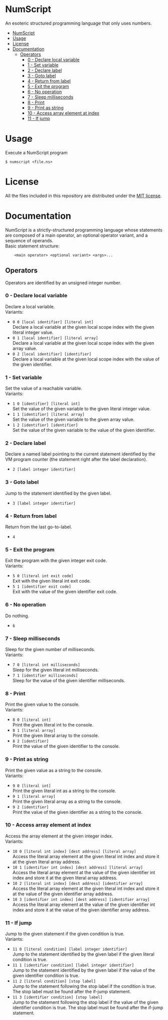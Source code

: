 # NumScript

An esoteric structured programming language that only uses numbers.

- [NumScript](#numscript)
- [Usage](#usage)
- [License](#license)
- [Documentation](#documentation)
  - [Operators](#operators)
    - [0 - Declare local variable](#0---declare-local-variable)
    - [1 - Set variable](#1---set-variable)
    - [2 - Declare label](#2---declare-label)
    - [3 - Goto label](#3---goto-label)
    - [4 - Return from label](#4---return-from-label)
    - [5 - Exit the program](#5---exit-the-program)
    - [6 - No operation](#6---no-operation)
    - [7 - Sleep milliseconds](#7---sleep-milliseconds)
    - [8 - Print](#8---print)
    - [9 - Print as string](#9---print-as-string)
    - [10 - Access array element at index](#10---access-array-element-at-index)
    - [11 - If jump](#11---if-jump)

# Usage

Execute a NumScript program

    $ numscript <file.ns>

# License

All the files included in this repository are distributed under the [MIT license](LICENSE).

# Documentation

NumScript is a strictly-structured programming language whose statements are composed of
a main operator, an optional operator variant, and a sequence of operands.  
Basic statement structure:
```
    <main operator> <optional variant> <args>...
```

## Operators

Operators are identified by an unsigned integer number.

### 0 - Declare local variable
Declare a local variable.  
Variants:
- `0 0 [local identifier] [literal int]`  
    Declare a local variable at the given local scope index with the given literal integer value.
- `0 1 [local identifier] [literal array]`  
    Declare a local variable at the given local scope index with the given array value.
- `0 2 [local identifier] [identifier]`  
    Declare a local variable at the given local scope index with the value of the given identifier.

### 1 - Set variable
Set the value of a reachable variable.  
Variants:
- `1 0 [identifier] [literal int]`  
    Set the value of the given variable to the given literal integer value.
- `1 1 [identifier] [literal array]`  
    Set the value of the given variable to the given array value.
- `1 2 [identifier] [identifier]`  
    Set the value of the given variable to the value of the given identifier.

### 2 - Declare label
Declare a named label pointing to the current statement identified by the VM program counter (the statement right after the label declaration).
- `2 [label integer identifier]`

### 3 - Goto label
Jump to the statement identified by the given label.
- `3 [label integer identifier]`
  
### 4 - Return from label
Return from the last go-to-label.
- `4`
  
### 5 - Exit the program
Exit the program with the given integer exit code.  
Variants:
- `5 0 [literal int exit code]`  
    Exit with the given literal int exit code.
- `5 1 [identifier exit code]`  
    Exit with the value of the given identifier exit code.

### 6 - No operation
Do nothing.
- `6`

### 7 - Sleep milliseconds
Sleep for the given number of milliseconds.  
Variants:
- `7 0 [literal int milliseconds]`  
    Sleep for the given literal int milliseconds.
- `7 1 [identifier milliseconds]`  
    Sleep for the value of the given identifier milliseconds.

### 8 - Print
Print the given value to the console.  
Variants:
- `8 0 [literal int]`  
    Print the given literal int to the console.
- `8 1 [literal array]`  
    Print the given literal array to the console.
- `8 2 [identifier]`  
    Print the value of the given identifier to the console.

### 9 - Print as string
Print the given value as a string to the console.  
Variants:
- `9 0 [literal int]`    
    Print the given literal int as a string to the console.
- `9 1 [literal array]`  
    Print the given literal array as a string to the console.
- `9 2 [identifier]`  
    Print the value of the given identifier as a string to the console.

### 10 - Access array element at index
Access the array element at the given integer index.  
Variants:
- `10 0 [literal int index] [dest address] [literal array]`  
    Access the literal array element at the given literal int index and store it at the given literal array address.
- `10 1 [identifier int index] [dest address] [literal array]`  
    Access the literal array element at the value of the given identifier int index and store it at the given literal array address.
- `10 2 [literal int index] [dest address] [identifier array]`  
    Access the literal array element at the given literal int index and store it at the value of the given identifier array address.
- `10 3 [identifier int index] [dest address] [identifier array]`  
    Access the literal array element at the value of the given identifier int index and store it at the value of the given identifier array address.

### 11 - If jump
Jump to the given statement if the given condition is true.  
Variants:
- `11 0 [literal condition] [label integer identifier]`  
    Jump to the statement identified by the given label if the given literal condition is true.
- `11 1 [identifier condition] [label integer identifier]`  
    Jump to the statement identified by the given label if the value of the given identifier condition is true.
- `11 2 [literal condition] [stop label]`  
    Jump to the statement following the stop label if the condition is true. The stop label must be found after the if-jump statement.
- `11 3 [identifier condition] [stop label]`  
    Jump to the statement following the stop label if the value of the given identifier condition is true. The stop label must be found after the if-jump statement.




